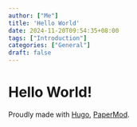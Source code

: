 ```yaml
---
author: ["Me"]
title: 'Hello World'
date: 2024-11-20T09:54:35+08:00
tags: ["Introduction"]
categories: ["General"]
draft: false
---
```


# Hello World!

Proudly made with [Hugo](https://gohugo.io/), [PaperMod](https://github.com/adityatelange/hugo-PaperMod).